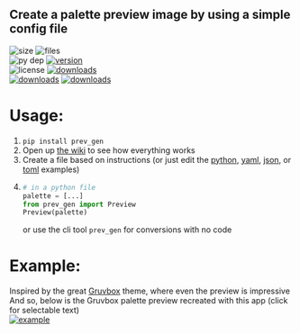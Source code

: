 ## Create a palette preview image by using a simple config file

![size](https://img.shields.io/github/languages/code-size/aonodensetsu/prev_gen) ![files](https://img.shields.io/github/directory-file-count/aonodensetsu/prev_gen)   
![py dep](https://img.shields.io/pypi/pyversions/prev-gen) [![version](https://img.shields.io/pypi/v/prev-gen)](https://pypi.org/project/prev-gen/5.1.0/)  
![license](https://img.shields.io/pypi/l/prev-gen) [![downloads](https://img.shields.io/badge/releases-here-green?logo=pypi)](https://pypi.org/project/prev-gen/#history)  
[![downloads](https://img.shields.io/badge/wiki-here-pink)](https://github.com/Aonodensetsu/prev_gen/blob/main/WIKI.md) [![downloads](https://img.shields.io/badge/changelog-here-pink)](https://github.com/Aonodensetsu/prev_gen/blob/main/CHANGELOG.md)  

# Usage:
1. `pip install prev_gen`
2. Open up [the wiki](https://github.com/Aonodensetsu/prev_gen/blob/main/WIKI.md) to see how everything works
3. Create a file based on instructions (or just edit the [python](https://github.com/Aonodensetsu/prev_gen/blob/main/example.py), [yaml](https://github.com/Aonodensetsu/prev_gen/blob/main/example.yml), [json](https://github.com/Aonodensetsu/prev_gen/blob/main/example.json), or [toml](https://github.com/Aonodensetsu/prev_gen/blob/main/example.toml) examples)
4. ```python
   # in a python file
   palette = [...]
   from prev_gen import Preview
   Preview(palette)
   ```
   or use the cli tool `prev_gen` for conversions with no code

# Example:
Inspired by the great [Gruvbox](https://github.com/morhetz/gruvbox) theme, where even the preview is impressive  
And so, below is the Gruvbox palette preview recreated with this app (click for selectable text)  
[![example](https://raw.githubusercontent.com/Aonodensetsu/prev_gen/main/gruvbox.png)](https://raw.githubusercontent.com/Aonodensetsu/prev_gen/main/gruvbox.svg)
